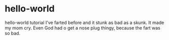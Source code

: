 # hello-world
hello-world tutorial
I've farted before and it stunk as bad as a skunk. It made my mom cry. Even God had o get a nose plug thingy, because the fart was so bad.
